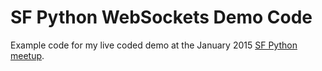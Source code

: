 # SF Python WebSockets Demo Code
Example code for my live coded demo at the January 2015
[SF Python meetup](http://www.meetup.com/sfpython/events/219577721/).


